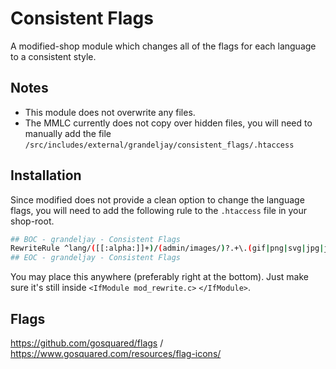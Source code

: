 # Consistent Flags

A modified-shop module which changes all of the flags for each language to a consistent style.

## Notes

-   This module does not overwrite any files.
-   The MMLC currently does not copy over hidden files, you will need to manually add the file `/src/includes/external/grandeljay/consistent_flags/.htaccess`

## Installation

Since modified does not provide a clean option to change the language flags, you will need to add the following rule to the `.htaccess` file in your shop-root.

```sh
## BOC - grandeljay - Consistent Flags
RewriteRule ^lang/([[:alpha:]]+)/(admin/images/)?.+\.(gif|png|svg|jpg|jpeg)$ includes/external/grandeljay/consistent_flags/icon.php?icon=$1 [QSA,L]
## EOC - grandeljay - Consistent Flags
```

You may place this anywhere (preferably right at the bottom). Just make sure it's still inside `<IfModule mod_rewrite.c>` `</IfModule>`.

## Flags

https://github.com/gosquared/flags / https://www.gosquared.com/resources/flag-icons/
